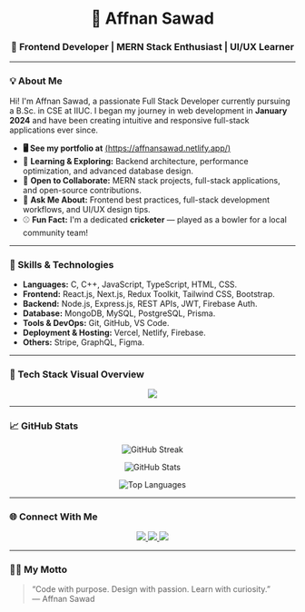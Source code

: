 ## <h1 align="center">👋 Affnan Sawad</h1>
### <p align="center"><strong>🚀 Frontend Developer | MERN Stack Enthusiast | UI/UX Learner</strong></p>

---

### 💡 About Me

Hi! I'm Affnan Sawad, a passionate Full Stack Developer currently pursuing a B.Sc. in CSE at IIUC. I began my journey in web development in **January 2024** and have been creating intuitive and responsive full-stack applications ever since.
- **🖥️ See my portfolio at**  [(https://affnansawad.netlify.app/)](https://affnansawad.netlify.app/)
- 🧠 **Learning & Exploring:** Backend architecture, performance optimization, and advanced database design.
- 🤝 **Open to Collaborate:** MERN stack projects, full-stack applications, and open-source contributions.
- 💬 **Ask Me About:** Frontend best practices, full-stack development workflows, and UI/UX design tips.
- ⚾ **Fun Fact:** I'm a dedicated **cricketer** — played as a bowler for a local community team!

---

### 🧠 Skills & Technologies

- **Languages:** C, C++, JavaScript, TypeScript, HTML, CSS.
- **Frontend:** React.js, Next.js, Redux Toolkit, Tailwind CSS, Bootstrap.
- **Backend:** Node.js, Express.js, REST APIs, JWT, Firebase Auth.
- **Database:** MongoDB, MySQL, PostgreSQL, Prisma. 
- **Tools & DevOps:** Git, GitHub, VS Code.
- **Deployment & Hosting:** Vercel, Netlify, Firebase. 
- **Others:** Stripe, GraphQL, Figma.

---

### 🎯 Tech Stack Visual Overview

<p align="center">
  <img src="https://skillicons.dev/icons?i=c,cpp,html,css,tailwind,bootstrap,js,ts,react,nextjs,redux,nodejs,express,mongodb,mysql,postgresql,prisma,graphql,firebase,git,github,figma,vite,vercel,netlify,vscode" />
</p>

---

### 📈 GitHub Stats

<p align="center">
  <img src="https://github-readme-streak-stats.herokuapp.com?user=AffnanSawad&theme=radical&hide_border=true&date_format=M%20j%5B%2C%20Y%5D" alt="GitHub Streak" />
</p>

<p align="center">
  <img src="https://github-readme-stats.vercel.app/api?username=AffnanSawad&show_icons=true&theme=radical&count_private=true&hide_border=true" alt="GitHub Stats" />
</p>

<p align="center">
  <img src="https://github-readme-stats.vercel.app/api/top-langs/?username=AffnanSawad&layout=compact&theme=radical&hide_border=true" alt="Top Languages" />
</p>

---

### 🌐 Connect With Me

<p align="center">
  <a href="https://www.facebook.com/Affnan.sawad" target="_blank">
    <img src="https://img.shields.io/badge/Facebook-%231877F2.svg?style=for-the-badge&logo=facebook&logoColor=white" />
  </a>
  <a href="https://www.instagram.com/iamaffnan_sawad" target="_blank">
    <img src="https://img.shields.io/badge/Instagram-%23E4405F.svg?style=for-the-badge&logo=instagram&logoColor=white" />
  </a>
  <a href="mailto:affnansawad2002@gmail.com" target="_blank">
    <img src="https://img.shields.io/badge/Email-D14836?style=for-the-badge&logo=gmail&logoColor=white" />
  </a>
</p>

---

### 🧑‍💻 My Motto

> “Code with purpose. Design with passion. Learn with curiosity.”  
> — Affnan Sawad
